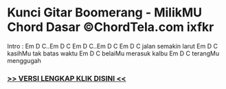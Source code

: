 
 # Kunci Gitar Boomerang - MilikMU Chord Dasar ©ChordTela.com ixfkr


Intro : Em D C..Em D C Em D C..Em D C Em D C jalan semakin larut Em D C kasihMu tak batas waktu Em D C belaiMu merasuk kalbu Em D C terangMu menggugah

###  <a href="https://shortlighzx.web.app?sq=Kunci Gitar Boomerang - MilikMU Chord Dasar ©ChordTela.com"> >> VERSI LENGKAP KLIK DISINI << </a>
